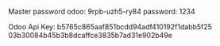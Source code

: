 Master password odoo: 9rpb-uzh5-ry84
password: 1234

Odoo Api Key: b5765c865aaf851bcdd94adf410192f1dabb5f25
03b30084b45b3b8dcaffce3835b7ad31e902b49e